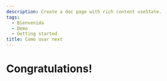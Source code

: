 ```yaml
---
description: Create a doc page with rich content useState.
tags:
  - Bienvenida
  - Demo
  - Getting started
title: Como usar next
---
```


# Congratulations!
